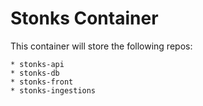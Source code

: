 # Stonks Container

This container will store the following repos:

    * stonks-api
    * stonks-db
    * stonks-front
    * stonks-ingestions
